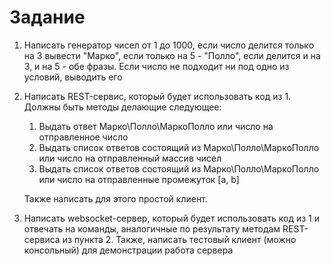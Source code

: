 # Задание

1. Написать генератор чисел от 1 до 1000, если число делится только на 3 вывести "Марко", если только на 5 - "Полло", если делится и на 3, и на 5 - обе фразы. Если число не подходит ни под одно из условий, выводить его

2. Написать REST-сервис, который будет использовать код из 1. Должны быть методы делающие следующее:
    1) Выдать ответ Марко\Полло\МаркоПолло или число на отправленное число
    2) Выдать список ответов состоящий из Марко\Полло\МаркоПолло или число на отправленный массив чисел
    3) Выдать список ответов  состоящий из Марко\Полло\МаркоПолло или число на отправленные промежуток [a, b]

    Также написать для этого простой клиент.

3. Написать websocket-сервер, который будет использовать код из 1 и отвечать на команды, аналогичные по результату методам REST-сервиса из пункта 2. Также, написать тестовый клиент (можно консольный) для демонстрации работа сервера
